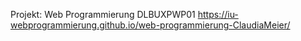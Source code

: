 Projekt: Web Programmierung DLBUXPWP01
https://iu-webprogrammierung.github.io/web-programmierung-ClaudiaMeier/
